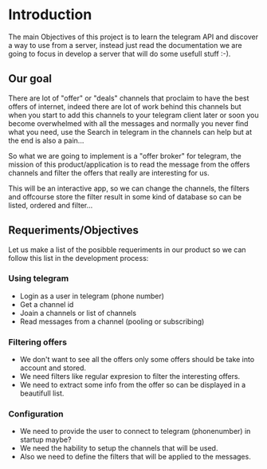 # Introduction

The main Objectives of this project is to learn the telegram API and discover a way to use from a server, instead just read the documentation we are going to focus in develop a server that will do some usefull stuff :-).

## Our goal
There are lot of "offer" or "deals" channels that proclaim to have the best offers of internet, indeed there are lot of work behind this channels but when you start to add this channels to your telegram client later or soon you become overwhelmed with all the messages and normally you never find what you need, use the Search in telegram in the channels can help but at the end is also a pain...

So what we are going to implement is a "offer broker" for telegram, the mission of this product/application is to read the message from the offers channels and filter the offers that really are interesting for us.

This will be an interactive app, so we can change the channels, the filters and offcourse store the filter result in some kind of database so can be listed, ordered and filter...

## Requeriments/Objectives
Let us make a list of the posibble requeriments in our product so we can follow this list in the development process:

### Using telegram
- Login as a user in telegram (phone number)
- Get a channel id
- Joain a channels or list of channels 
- Read messages from a channel (pooling or subscribing)

### Filtering offers
- We don't want to see all the offers only some offers should be take into account and stored.
- We need filters like regular expresion to filter the interesting offers.
- We need to extract some info from the offer so can be displayed in a beautifull list.

### Configuration
- We need to provide the user to connect to telegram (phonenumber) in startup maybe?
- We need the hability to setup the channels that will be used.
- Also we need to define the filters that will be applied to the messages.

